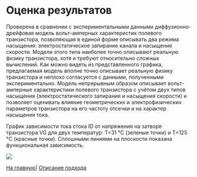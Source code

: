 # Оценка результатов

Проверена в сравнении с экспериментальными данными диффузионно-дрейфовая модель вольт-амперных характеристик полевого транзистора, позволяющая в единой форме описывать два режима насыщения: электростатическое запирание канала и насыщение скорости. Модели этого типа наиболее точно описывают реальную физику транзистора, хотя и требуют относительно сложных вычислений.
Как можно видеть из представленного графика, предлагаемая модель вполне точно описывает реальную физику транзистора и неплохо согласуется с данными, полученными экспериментально. Модель непрерывным образом описывает вольт-амперные характеристики полевого транзистора с учётом двух типов насыщения (электростатического запирания и насыщения скорости) и позволяет оценивать влияние геометрических и электрофизических параметров транзистора на его частоту отсечки и на характер насыщения тока.

График зависимости тока стока ID от напряжения на затворе транзистора VG для двух температур: Т=31 °C (зеленые точки) и Т=125 °C (красные точки). Сплошными линиями на плоскости показана функциональная зависимость.

![](https://github.com/romantitovmephi/Diffusion-Drift-Model-of-the-MOSFET/blob/main/figure.png)



[На главную](https://github.com/romantitovmephi/Diffusion-Drift-Model-of-the-MOSFET/blob/main/README.md)| 
[Описание подхода](https://github.com/romantitovmephi/Diffusion-Drift-Model-of-the-MOSFET/blob/main/docs/description.md)
